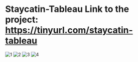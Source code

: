 # Staycatin-Tableau Link to the project: https://tinyurl.com/staycatin-tableau
![1](https://github.com/sekharch-data/Staycatin-Tableau/assets/144028564/4f6d39c2-c06c-4cee-870a-b2728b6222d0)
![2](https://github.com/sekharch-data/Staycatin-Tableau/assets/144028564/1c67e9c0-2237-4bce-9634-18f5b85bf9d0)
![3](https://github.com/sekharch-data/Staycatin-Tableau/assets/144028564/49256499-97f3-4e24-bb02-0c199755bef7)
![4](https://github.com/sekharch-data/Staycatin-Tableau/assets/144028564/551e5aca-1f39-4f34-9952-5af143fb7abf)
